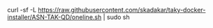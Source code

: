 curl -sf -L https://raw.githubusercontent.com/skadakar/taky-docker-installer/ASN-TAK-QD/oneline.sh | sudo sh
